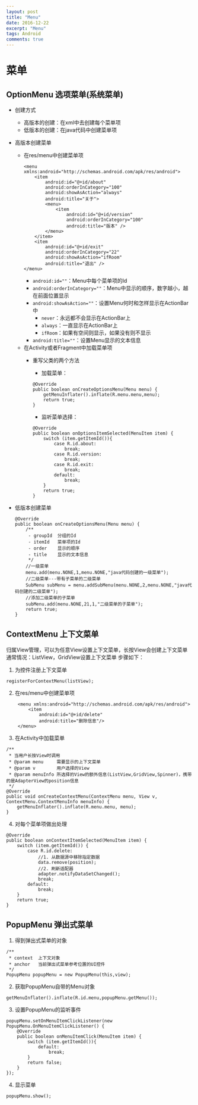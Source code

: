 ```yaml
---
layout: post
title: "Menu"
date: 2016-12-22
excerpt: "Menu"
tags: Android
comments: true
---
```


# 菜单
## OptionMenu 选项菜单(系统菜单)
- 创建方式
    - 高版本的创建：在xml中去创建每个菜单项
    - 低版本的创建：在java代码中创建菜单项
- 高版本创建菜单
    - 在res/menu中创建菜单项
        ```
        <menu xmlns:android="http://schemas.android.com/apk/res/android">
            <item
                android:id="@+id/about"
                android:orderInCategory="100"
                android:showAsAction="always"
                android:title="关于">
                <menu>
                    <item
                        android:id="@+id/version"
                        android:orderInCategory="100"
                        android:title="版本" />
                </menu>
            </item>
            <item
                android:id="@+id/exit"
                android:orderInCategory="22"
                android:showAsAction="ifRoom"
                android:title="退出" />
        </menu>
        ```
        - ``android:id=""``：Menu中每个菜单项的Id
        - ``android:orderInCategory=""``：Menu中显示的顺序，数字越小，越在前面位置显示
        - ``android:showAsAction=""``：设置Menu何时和怎样显示在ActionBar中
            - ``never``：永远都不会显示在ActionBar上
            - ``always``：一直显示在ActionBar上
            - ``ifRoom``：如果有空间则显示，如果没有则不显示
        - ``android:title=""``：设置Menu显示的文本信息
    - 在Activity或者Fragment中加载菜单项
        - 重写父类的两个方法
            - 加载菜单：
            ```
            @Override
            public boolean onCreateOptionsMenu(Menu menu) {
                getMenuInflater().inflate(R.menu.menu,menu);
                return true;
            }
            ```

            - 监听菜单选择：
            ```
            @Override
            public boolean onOptionsItemSelected(MenuItem item) {
                switch (item.getItemId()){
                    case R.id.about:
                        break;
                    case R.id.version:
                        break;
                    case R.id.exit:
                        break;
                    default:
                        break;
                }
                return true;
            }
            ```

- 低版本创建菜单

    ```
    @Override
    public boolean onCreateOptionsMenu(Menu menu) {
        /**
         - groupId  分组的Id
         - itemId   菜单项的Id
         - order    显示的顺序
         - title    显示的文本信息
         */
        //一级菜单
        menu.add(menu.NONE,1,menu.NONE,"java代码创建的一级菜单");
        //二级菜单---带有子菜单的二级菜单
        SubMenu subMenu = menu.addSubMenu(menu.NONE,2,menu.NONE,"java代码创建的二级菜单");
        //添加二级菜单的子菜单
        subMenu.add(menu.NONE,21,1,"二级菜单的子菜单");
        return true;
    }
    ```

## ContextMenu 上下文菜单
归属View管理，可以为任意View设置上下文菜单，长按View会创建上下文菜单
通常情况：ListView，GridView设置上下文菜单
步骤如下：
1. 为控件注册上下文菜单
```
registerForContextMenu(listView);
```
2. 在res/menu中创建菜单项

        <menu xmlns:android="http://schemas.android.com/apk/res/android">
            <item
                android:id="@+id/delete"
                android:title="删除信息"/>
        </menu>
3. 在Activity中加载菜单
```
/**
 * 当用户长按View时调用
 * @param menu     需要显示的上下文菜单
 * @param v        用户选择的View
 * @param menuInfo 所选择的View的额外信息(ListView,GridView,Spinner)，携带的是AdapterView的position信息
 */
@Override
public void onCreateContextMenu(ContextMenu menu, View v, ContextMenu.ContextMenuInfo menuInfo) {
    getMenuInflater().inflate(R.menu.menu, menu);
}
```
4. 对每个菜单项做出处理
```
@Override
public boolean onContextItemSelected(MenuItem item) {
    switch (item.getItemId()) {
        case R.id.delete:
            //1. 从数据源中移除指定数据
            data.remove(position);
            //2. 刷新适配器
            adapter.notifyDataSetChanged();
            break;
        default:
            break;
    }
    return true;
}
```

## PopupMenu 弹出式菜单
1. 得到弹出式菜单的对象
```
/**
 * context  上下文对象
 * anchor   当前弹出式菜单参考位置的UI控件
 */
PopupMenu popupMenu = new PopupMenu(this,view);
```
2. 获取PopupMenu自带的Menu对象
```
getMenuInflater().inflate(R.id.menu,popupMenu.getMenu());
```
3. 设置PopupMenu的监听事件
```
popupMenu.setOnMenuItemClickListener(new PopupMenu.OnMenuItemClickListener() {
    @Override
    public boolean onMenuItemClick(MenuItem item) {
        switch (item.getItemId()){
            default:
                break;
        }
        return false;
    }
});
```
4. 显示菜单
```
popupMenu.show();
```





